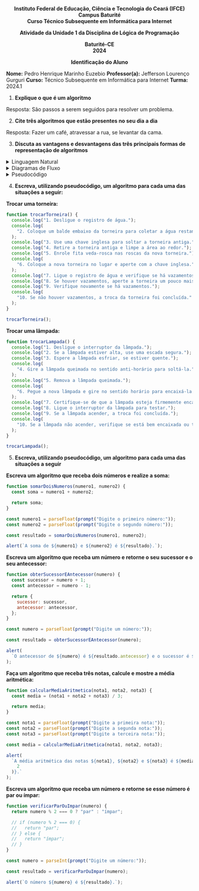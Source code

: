 <p align="center">
  <strong>
    Instituto Federal de Educação, Ciência e Tecnologia do Ceará (IFCE) <br>
    Campus Baturité <br>
    Curso Técnico Subsequente em Informática para Internet
  </strong>
</p>

<p align="center">
  <strong>
    Atividade da Unidade 1 da Disciplina de Lógica de Programação
  </strong>
</p>

<p align="center">
  <strong>
    Baturité-CE <br>
    2024
  </strong>
</p>

<p align="center">
  <strong>
    Identificação do Aluno
  </strong>
</p>

**Nome:** Pedro Henrique Marinho Euzebio
**Professor(a):** Jefferson Lourenço Gurguri
**Curso:** Técnico Subsequente em Informática para Internet
**Turma:** 2024.1

1. **Explique o que é um algoritmo**

Resposta: São passos a serem seguidos para resolver um problema.

2. **Cite três algoritmos que estão presentes no seu dia a dia**

Resposta: Fazer um café, atravessar a rua, se levantar da cama.

3. **Discuta as vantagens e desvantagens das três principais formas de representação de algoritmos**

<details>
  <summary>Linguagem Natural</summary>
  <ul>
    <li>
      Vantagens: Fácil de entender, flexível
    </li>
    <li>
      Desvantagens: Pode ser ambígua e imprecisa, difícil de traduzir para código real
    </li>
  </ul>
</details>

<details>
  <summary>Diagramas de Fluxo</summary>
  <ul>
    <li>
      Vantagens: Visualização clara, fácil identificação de estruturas lógicas
    </li>
    <li>
      Desvantagens: Difícil para algoritmos complexos, difícil de modificar, complicado para representar detalhes
    </li>
  </ul>
</details>

<details>
  <summary>Pseudocódigo</summary>
  <ul>
    <li>
      Vantagens: Flexibilidade e precisão, fácil de traduzir para código real, abstrai detalhes de implementação
    </li>
    <li>
      Desvantagens: Exige algum conhecimento técnico, interpretação variável, potencial para ambiguidade
    </li>
  </ul>
</details>

4. **Escreva, utilizando pseudocódigo, um algoritmo para cada uma das situações a seguir:**

**Trocar uma torneira:**

```js
function trocarTorneira() {
  console.log("1. Desligue o registro de água.");
  console.log(
    "2. Coloque um balde embaixo da torneira para coletar a água restante."
  );
  console.log("3. Use uma chave inglesa para soltar a torneira antiga.");
  console.log("4. Retire a torneira antiga e limpe a área ao redor.");
  console.log("5. Enrole fita veda-rosca nas roscas da nova torneira.");
  console.log(
    "6. Coloque a nova torneira no lugar e aperte com a chave inglesa."
  );
  console.log("7. Ligue o registro de água e verifique se há vazamentos.");
  console.log("8. Se houver vazamentos, aperte a torneira um pouco mais.");
  console.log("9. Verifique novamente se há vazamentos.");
  console.log(
    "10. Se não houver vazamentos, a troca da torneira foi concluída."
  );
}

trocarTorneira();
```

**Trocar uma lâmpada:**

```js
function trocarLampada() {
  console.log("1. Desligue o interruptor da lâmpada.");
  console.log("2. Se a lâmpada estiver alta, use uma escada segura.");
  console.log("3. Espere a lâmpada esfriar, se estiver quente.");
  console.log(
    "4. Gire a lâmpada queimada no sentido anti-horário para soltá-la."
  );
  console.log("5. Remova a lâmpada queimada.");
  console.log(
    "6. Pegue a nova lâmpada e gire no sentido horário para encaixá-la."
  );
  console.log("7. Certifique-se de que a lâmpada esteja firmemente encaixada.");
  console.log("8. Ligue o interruptor da lâmpada para testar.");
  console.log("9. Se a lâmpada acender, a troca foi concluída.");
  console.log(
    "10. Se a lâmpada não acender, verifique se está bem encaixada ou teste com outra lâmpada."
  );
}

trocarLampada();
```

5. **Escreva, utilizando pseudocódigo, um algoritmo para cada uma das situações a seguir**

**Escreva um algoritmo que receba dois números e realize a soma:**

```js
function somarDoisNumeros(numero1, numero2) {
  const soma = numero1 + numero2;

  return soma;
}

const numero1 = parseFloat(prompt("Digite o primeiro número:"));
const numero2 = parseFloat(prompt("Digite o segundo número:"));

const resultado = somarDoisNumeros(numero1, numero2);

alert(`A soma de ${numero1} e ${numero2} é ${resultado}.`);
```

**Escreva um algoritmo que receba um número e retorne o seu sucessor e o seu antecessor:**

```js
function obterSucessorEAntecessor(numero) {
  const sucessor = numero + 1;
  const antecessor = numero - 1;

  return {
    sucessor: sucessor,
    antecessor: antecessor,
  };
}

const numero = parseFloat(prompt("Digite um número:"));

const resultado = obterSucessorEAntecessor(numero);

alert(
  `O antecessor de ${numero} é ${resultado.antecessor} e o sucessor é ${resultado.sucessor}.`
);
```

**Faça um algoritmo que receba três notas, calcule e mostre a média aritmética:**

```js
function calcularMediaAritmetica(nota1, nota2, nota3) {
  const media = (nota1 + nota2 + nota3) / 3;

  return media;
}

const nota1 = parseFloat(prompt("Digite a primeira nota:"));
const nota2 = parseFloat(prompt("Digite a segunda nota:"));
const nota3 = parseFloat(prompt("Digite a terceira nota:"));

const media = calcularMediaAritmetica(nota1, nota2, nota3);

alert(
  `A média aritmética das notas ${nota1}, ${nota2} e ${nota3} é ${media.toFixed(
    2
  )}.`
);
```

**Escreva um algoritmo que receba um número e retorne se esse número é par ou ímpar:**

```js
function verificarParOuImpar(numero) {
  return numero % 2 === 0 ? "par" : "ímpar";

  // if (numero % 2 === 0) {
  //   return "par";
  // } else {
  //   return "ímpar";
  // }
}

const numero = parseInt(prompt("Digite um número:"));

const resultado = verificarParOuImpar(numero);

alert(`O número ${numero} é ${resultado}.`);
```
